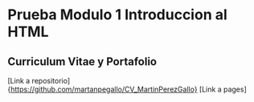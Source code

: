 # Prueba Modulo 1 Introduccion al HTML
## Curriculum Vitae y Portafolio

[Link a repositorio] {https://github.com/martanpegallo/CV_MartinPerezGallo}
[Link a pages]

